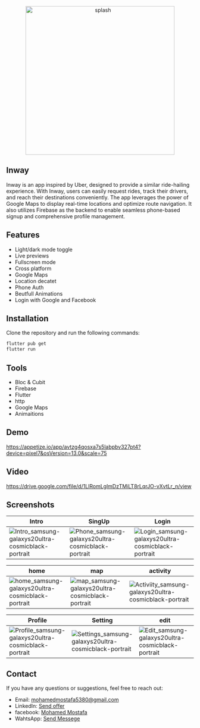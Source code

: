 <div align="center">
  <img src="https://github.com/mohamed352/Inway/assets/48868363/53256e77-9fff-4d0e-ac06-d3d45a8ac2e7" alt="splash" width="400">
</div>


## Inway
Inway is an app inspired by Uber, designed to provide a similar ride-hailing experience. With Inway, users can easily request rides, track their drivers, and reach their destinations conveniently. The app leverages the power of Google Maps to display real-time locations and optimize route navigation. It also utilizes Firebase as the backend to enable seamless phone-based signup and comprehensive profile management.
## Features

- Light/dark mode toggle
- Live previews
- Fullscreen mode
- Cross platform
- Google Maps
- Location decatet
- Phone Auth
- Beutfull Animations
- Login with Google and Facebook
## Installation

Clone the repository and run the following commands:
```bash
flutter pub get
flutter run
```
## Tools
- Bloc & Cubit
- Firebase
- Flutter
- http
- Google Maps
- Animaitions
## Demo
https://appetize.io/app/avtzg4qosxa7s5labpbv327pt4?device=pixel7&osVersion=13.0&scale=75
## Video
https://drive.google.com/file/d/1LlRomLglmDzTMiLT8rLqrJO-vXvtLr_n/view
## Screenshots
 | Intro                                          | SingUp                                  | Login                                             |
| --------------------------------------------------- | ------------------------------------- | --------------------------------------------------------- |
|![Intro_samsung-galaxys20ultra-cosmicblack-portrait](https://github.com/mohamed352/Inway/assets/48868363/40abf420-03b7-4b63-acc2-8fd39c3300dc) | ![Phone_samsung-galaxys20ultra-cosmicblack-portrait](https://github.com/mohamed352/Inway/assets/48868363/672c0e39-7a27-4ab7-9f08-a35ec712bad1) |![Login_samsung-galaxys20ultra-cosmicblack-portrait](https://github.com/mohamed352/Inway/assets/48868363/fae81956-f411-4328-b900-e8097f96013b) |

| home                                           | map                                           | activity                                           |
| ----------------------------------------------------- | ----------------------------------------------------- | ----------------------------------------------------- |
| ![home_samsung-galaxys20ultra-cosmicblack-portrait](https://github.com/mohamed352/Inway/assets/48868363/8b376d82-41e5-4d8b-8ab8-5db91e18f78d) | ![map_samsung-galaxys20ultra-cosmicblack-portrait](https://github.com/mohamed352/Inway/assets/48868363/9ca8c687-7758-49e9-9f45-890fb2fec025) |![Activiity_samsung-galaxys20ultra-cosmicblack-portrait](https://github.com/mohamed352/Inway/assets/48868363/9f50c1e3-ed31-4582-af91-bf60dff72020)|

| Profile                                     |  Setting                                |    edit                                                |
| ------------------------------------------- | ------------------------------------------------------- | ----------------------------------------------------- |
|![Profile_samsung-galaxys20ultra-cosmicblack-portrait](https://github.com/mohamed352/Inway/assets/48868363/81d5a5a1-f618-4cfa-9ef5-675e787edddd) |![Settings_samsung-galaxys20ultra-cosmicblack-portrait](https://github.com/mohamed352/Inway/assets/48868363/08e2851f-f70b-4267-9ba0-8b7de4023c7a) |![Edit_samsung-galaxys20ultra-cosmicblack-portrait](https://github.com/mohamed352/Inway/assets/48868363/838c5ece-b009-4beb-a191-4ef1642d4cb0) |

## Contact 
  
 If you have any questions or suggestions, feel free to reach out: 
    
 - Email: [mohamedmostafa5380@gmail.com](mailto:mohamedmostafa5380@gmail.com) 
 - LinkedIn: [Send offer](https://www.linkedin.com/in/mohamed-mostafa-a88328190) 
 - facebook: [Mohamed Mostafa](https://www.facebook.com/profile.php?id=100022707412139&mibextid=ZbWKwL)
 - WahtsApp: [Send Messege](https://wa.me/01551022078/?text=Hello)




